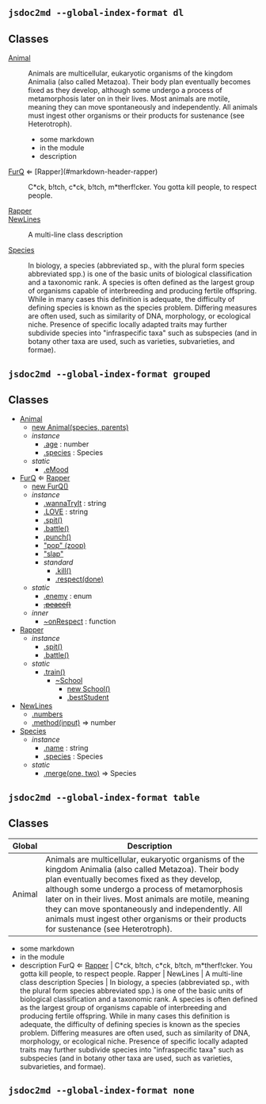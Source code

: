 ## `jsdoc2md --global-index-format dl`
## Classes

<dl>
<dt><a href="#Animal">Animal</a></dt>
<dd><p>Animals are multicellular, eukaryotic organisms of the kingdom Animalia (also called Metazoa). Their body plan eventually becomes fixed as they develop, although some undergo a process of metamorphosis later on in their lives. Most animals are motile, meaning they can move spontaneously and independently. All animals must ingest other organisms or their products for sustenance (see Heterotroph).</p>
<ul>
<li>some markdown</li>
<li>in the module</li>
<li>description</li>
</ul>
</dd>
<dt><a href="#FurQ">FurQ</a> ⇐ [Rapper](#markdown-header-rapper)</dt>
<dd><p>C*ck, b!tch, c*ck, b!tch, m*therf!cker. You gotta kill people, to respect people.</p>
</dd>
<dt><a href="#Rapper">Rapper</a></dt>
<dd></dd>
<dt><a href="#NewLines">NewLines</a></dt>
<dd><p>A multi-line
class description</p>
</dd>
<dt><a href="#Species">Species</a></dt>
<dd><p>In biology, a species (abbreviated sp., with the plural form species abbreviated spp.) is one of the basic units of biological classification and a taxonomic rank. A species is often defined as the largest group of organisms capable of interbreeding and producing fertile offspring. While in many cases this definition is adequate, the difficulty of defining species is known as the species problem. Differing measures are often used, such as similarity of DNA, morphology, or ecological niche. Presence of specific locally adapted traits may further subdivide species into &quot;infraspecific taxa&quot; such as subspecies (and in botany other taxa are used, such as varieties, subvarieties, and formae).</p>
</dd>
</dl>


## `jsdoc2md --global-index-format grouped`
## Classes

* [Animal](#markdown-header-animal)
    * [new Animal(species, parents)](#markdown-header-new-animalspecies-parents)
    * _instance_
        * [.age](#markdown-header-animalage-number) : number
        * [.species](#markdown-header-animalspecies-species) : Species
    * _static_
        * [.eMood](#markdown-header-animalemood)
* [FurQ](#markdown-header-furq-rapper) ⇐ [Rapper](#markdown-header-rapper)
    * [new FurQ()](#markdown-header-new-furq)
    * _instance_
        * [.wannaTryIt](#markdown-header-furqwannatryit-string) : string
        * [.LOVE](#markdown-header-furqlove-string) : string
        * [.spit()](#markdown-header-furqspit)
        * [.battle()](#markdown-header-furqbattle)
        * [.punch()](#markdown-header-furqpunch)
        * ["pop" (zoop)](#markdown-header-popzoop)
        * ["slap"](#markdown-header-slap)
        * _standard_
            * [.kill()](#markdown-header-furqkill)
            * [.respect(done)](#markdown-header-furqrespectdone)
    * _static_
        * [.enemy](#markdown-header-furqenemy-enum) : enum
        * ~~[.peace()](#markdown-header-furqpeace)~~
    * _inner_
        * [~onRespect](#markdown-header-furqonrespect-function) : function
* [Rapper](#markdown-header-rapper)
    * _instance_
        * [.spit()](#markdown-header-rapperspit)
        * [.battle()](#markdown-header-rapperbattle)
    * _static_
        * [.train()](#markdown-header-rappertrain)
            * [~School](#markdown-header-trainschool)
                * [new School()](#markdown-header-new-school)
                * [.bestStudent](#markdown-header-schoolbeststudent)
* [NewLines](#markdown-header-newlines)
    * [.numbers](#markdown-header-newlinesnumbers)
    * [.method(input)](#markdown-header-newlinesmethodinput-number) ⇒ number
* [Species](#markdown-header-species)
    * _instance_
        * [.name](#markdown-header-speciesname-string) : string
        * [.species](#markdown-header-speciesspecies-species) : Species
    * _static_
        * [.merge(one, two)](#markdown-header-speciesmergeone-two-species) ⇒ Species


## `jsdoc2md --global-index-format table`
## Classes
Global | Description
------ | -----------
Animal | Animals are multicellular, eukaryotic organisms of the kingdom Animalia (also called Metazoa). Their body plan eventually becomes fixed as they develop, although some undergo a process of metamorphosis later on in their lives. Most animals are motile, meaning they can move spontaneously and independently. All animals must ingest other organisms or their products for sustenance (see Heterotroph).

- some markdown
- in the module
- description
FurQ ⇐ [Rapper](#markdown-header-rapper) | C\*ck, b!tch, c\*ck, b!tch, m\*therf!cker. You gotta kill people, to respect people.
Rapper | 
NewLines | A multi-line
class description
Species | In biology, a species (abbreviated sp., with the plural form species abbreviated spp.) is one of the basic units of biological classification and a taxonomic rank. A species is often defined as the largest group of organisms capable of interbreeding and producing fertile offspring. While in many cases this definition is adequate, the difficulty of defining species is known as the species problem. Differing measures are often used, such as similarity of DNA, morphology, or ecological niche. Presence of specific locally adapted traits may further subdivide species into "infraspecific taxa" such as subspecies (and in botany other taxa are used, such as varieties, subvarieties, and formae).


## `jsdoc2md --global-index-format none`

